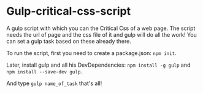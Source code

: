 # Gulp-critical-css-script

A gulp script with which you can the Critical Css of a web page. The script needs the url of page and the css file of it and gulp will do
all the work! You can set a gulp task based on these already there.

To run the script, first you need to create a package.json: `npm init`.

Later, install gulp and all his DevDependencies: `npm install -g gulp` and `npm install --save-dev gulp`.

And type `gulp name_of_task` that's all!
